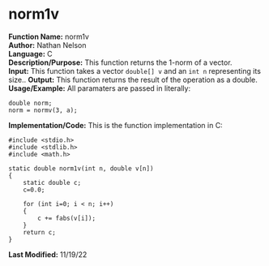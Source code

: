 # norm1v
**Function Name:** norm1v   
**Author:** Nathan Nelson  
**Language:** C  
**Description/Purpose:** This function returns the 1-norm of a vector.  
**Input:** This function takes a vector `double[] v` and an `int n` representing its size..
**Output:** This function returns the result of the operation as a double. 
**Usage/Example:** All paramaters are passed in literally:  
```
double norm;  
norm = normv(3, a);  
```

**Implementation/Code:** This is the function implementation in C:  
```
#include <stdio.h>
#include <stdlib.h>
#include <math.h>

static double norm1v(int n, double v[n])
{
	static double c;
	c=0.0;

	for (int i=0; i < n; i++)
	{
		c += fabs(v[i]);
	}
	return c;
}

```
**Last Modified:** 11/19/22